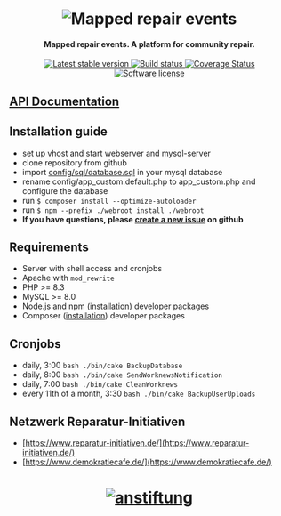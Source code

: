 <h1 align="center">
  <img src="https://raw.githubusercontent.com/anstiftung/mapped-repair-events/main/webroot/img/core/logo.jpg" alt="Mapped repair events" />
</h1>

<h4 align="center">Mapped repair events. A platform for community repair.</h4>

<p align="center">
  <a href="https://github.com/anstiftung/mapped-repair-events/releases">
    <img src="https://img.shields.io/github/v/release/anstiftung/mapped-repair-events?label=stable&style=for-the-badge" alt="Latest stable version">
  </a>
    <a href="https://github.com/anstiftung/mapped-repair-events/actions">
        <img src="https://img.shields.io/github/actions/workflow/status/anstiftung/mapped-repair-events/ci.yml?branch=main&style=for-the-badge"
            alt="Build status">
  </a>
  <a href="https://codecov.io/gh/anstiftung/mapped-repair-events" target="_blank">
      <img alt="Coverage Status" src="https://img.shields.io/codecov/c/github/anstiftung/mapped-repair-events?style=for-the-badge">
  </a>
      <a href="LICENSE">
    <img src="https://img.shields.io/github/license/anstiftung/mapped-repair-events?style=for-the-badge"
         alt="Software license">
  </a>
</p>

## [API Documentation](https://anstiftung.github.io/mapped-repair-events-api-docs/)

## Installation guide

* set up vhost and start webserver and mysql-server
* clone repository from github
* import [config/sql/database.sql](https://raw.githubusercontent.com/anstiftung/mapped-repair-events/main/config/sql/database.sql) in your mysql database
* rename config/app\_custom.default.php to app\_custom.php and configure the database
* run `$ composer install --optimize-autoloader`
* run `$ npm --prefix ./webroot install ./webroot`
* **If you have questions, please [create a new issue](https://github.com/anstiftung/mapped-repair-events/issues/new) on github**

## Requirements
* Server with shell access and cronjobs
* Apache with `mod_rewrite`
* PHP >= 8.3
* MySQL >= 8.0
* Node.js and npm ([installation](https://www.npmjs.com/get-npm)) developer packages
* Composer ([installation](https://getcomposer.org/download/)) developer packages

## Cronjobs
* daily, 3:00 `bash ./bin/cake BackupDatabase`
* daily, 8:00 `bash ./bin/cake SendWorknewsNotification`
* daily, 7:00 `bash ./bin/cake CleanWorknews`
* every 11th of a month, 3:30 `bash ./bin/cake BackupUserUploads`

## Netzwerk Reparatur-Initiativen
* [https://www.reparatur-initiativen.de/](https://www.reparatur-initiativen.de/)
* [https://www.demokratiecafe.de/](https://www.demokratiecafe.de/)

<h1 align="center">
  <a href="https://www.anstiftung.de">
    <img src="https://anstiftung.de/images/anstiftung-logo.svg" alt="anstiftung" />
  </a>
</h1>
